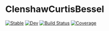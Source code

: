 # ClenshawCurtisBessel

[![Stable](https://img.shields.io/badge/docs-stable-blue.svg)](https://xzackli.github.io/ClenshawCurtisBessel.jl/stable)
[![Dev](https://img.shields.io/badge/docs-dev-blue.svg)](https://xzackli.github.io/ClenshawCurtisBessel.jl/dev)
[![Build Status](https://github.com/xzackli/ClenshawCurtisBessel.jl/workflows/CI/badge.svg)](https://github.com/xzackli/ClenshawCurtisBessel.jl/actions)
[![Coverage](https://codecov.io/gh/xzackli/ClenshawCurtisBessel.jl/branch/master/graph/badge.svg)](https://codecov.io/gh/xzackli/ClenshawCurtisBessel.jl)
